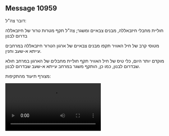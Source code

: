 ## Message 10959

דובר צה"ל:

חוליית מחבלי חיזבאללה, מבנים צבאיים ומשגר; צה"ל תקף מטרות טרור של חיזבאללה בדרום לבנון

מטוסי קרב של חיל האוויר תקפו מבנים צבאיים של ארגון הטרור חיזבאללה במרחבים עייתא א-שעב וחנין.

מוקדם יותר היום, כלי טיס של חיל האוויר תקף חוליית מחבלים של הארגון במרחב חולא שבדרום לבנון, כמו כן, הותקף משגר במרחב עייתא א-שעב שבדרום לבנון.

מצורף תיעוד מהתקיפות:

![Video](https://data.iron-swords.co.il/2024/August/19/https://data.iron-swords.co.il/2024/August/19/10959/10959_media.mp4)
